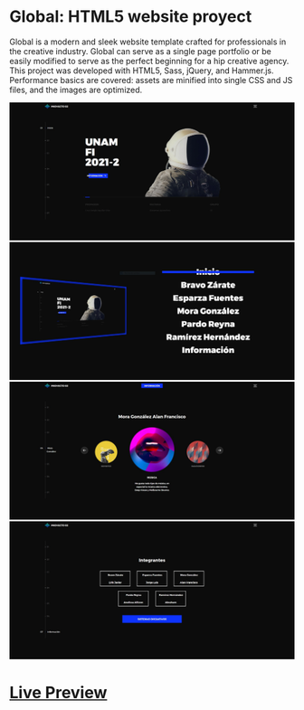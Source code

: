 # Global: HTML5 website proyect

Global is a modern and sleek website template crafted for professionals in the creative industry. Global can serve as a single page portfolio or be easily modified to serve as the perfect beginning for a hip creative agency. This project was developed with HTML5, Sass, jQuery, and Hammer.js. Performance basics are covered: assets are minified into single CSS and JS files, and the images are optimized.

![Imagen global vista01](https://raw.githubusercontent.com/alanmgg/global/master/assets/img/Preview01.jpg)
![Imagen global vista02](https://raw.githubusercontent.com/alanmgg/global/master/assets/img/Preview02.jpg)
![Imagen global vista03](https://raw.githubusercontent.com/alanmgg/global/master/assets/img/Preview03.jpg)
![Imagen global vista04](https://raw.githubusercontent.com/alanmgg/global/master/assets/img/Preview04.jpg)

# [Live Preview](https://alanmgg.github.io/global/)
